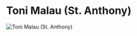 # Toni Malau (St. Anthony) 
![Toni Malau (St. Anthony)](http://api.artsmia.org/images/113136/medium.jpg) 

